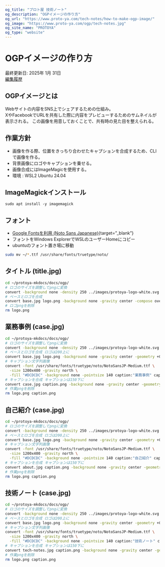 ```yaml
---
og_title: "プロト屋 技術ノート"
og_description: "OGPイメージの作り方"
og_url: "https://www.proto-ya.com/tech-notes/how-to-make-ogp-image/"
og_image: "https://www.proto-ya.com/ogp/tech-notes.jpg"
og_site_name: "PROTOYA"
og_type: "website"
---
```

# OGPイメージの作り方
<p class="update-date">最終更新日: 2025年 1月 31日</br>
<a class="update-date" target="_blank" href='https://github.com/proto-ya/protoya-mkdocs/commits/main/docs/tech-notes/how-to-make-ogp-image.md'>編集履歴</a></p>

## OGPイメージとは
Webサイトの内容をSNS上でシェアするための仕組み。  
XやFacebookでURLを共有した際に内容をプレビューするためのサムネイルが表示される。
この画像を用意しておくことで、共有時の見た目を整えられる。

## 作業方針
- 画像を作る際、位置をきっちり合わせたキャプションを合成するため、CLIで画像を作る。
- 背景画像にロゴやキャプションを乗せる。
- 画像合成にはImageMagicを使用する。
- 環境 : WSL2 Ubuntu 24.04

## ImageMagickインストール
```
sudo apt install -y imagemagick
```

## フォント
- [Google Fontsを利用 (Noto Sans Japanese)](https://fonts.google.com/noto/specimen/Noto+Sans+JP?query=jp){target=”_blank”}
- フォントをWindows ExplorerでWSLのユーザーHomeにコピー
- ubuntuのフォント置き場に移動

```bash
sudo mv ~/*.ttf /usr/share/fonts/truetype/noto/
```

## タイトル (title.jpg)
``` bash
cd ~/protoya-mkdocs/docs/ogp/
# ロゴのサイズを調整してpngに変換
convert -background none -density 250 ../images/protoya-logo-white.svg logo.png 
# ベースとロゴを合成
convert base.jpg logo.png -background none -gravity center -compose over -composite title.jpg 
# ロゴpngを削除
rm logo.png 
```

## 業務事例 (case.jpg)
``` bash
cd ~/protoya-mkdocs/docs/ogp/
# ロゴのサイズを調整してpngに変換
convert -background none -density 250 ../images/protoya-logo-white.svg logo.png 
# ベースとロゴを合成 ロゴは200上に
convert base.jpg logo.png -background none -gravity center -geometry +0-200 -compose over -composite case.jpg
# キャプション文字列画像
convert -font /usr/share/fonts/truetype/noto/NotoSansJP-Medium.ttf \
  -size 1200x400 -gravity north \
  -fill "#DCDCDC" -background none -pointsize 140 caption:"業務事例" caption.png
# キャプションを合成 キャプションは150下に
convert case.jpg caption.png -background none -gravity center -geometry +0+150 -compose over -composite case.jpg
# 作業pngを削除
rm logo.png caption.png
```

## 自己紹介 (case.jpg)
``` bash
cd ~/protoya-mkdocs/docs/ogp/
# ロゴのサイズを調整してpngに変換
convert -background none -density 250 ../images/protoya-logo-white.svg logo.png 
# ベースとロゴを合成 ロゴは200上に
convert base.jpg logo.png -background none -gravity center -geometry +0-200 -compose over -composite about.jpg
# キャプション文字列画像
convert -font /usr/share/fonts/truetype/noto/NotoSansJP-Medium.ttf \
  -size 1200x400 -gravity north \
  -fill "#DCDCDC" -background none -pointsize 140 caption:"自己紹介" caption.png
# キャプションを合成 キャプションは150下に
convert about.jpg caption.png -background none -gravity center -geometry +0+150 -compose over -composite about.jpg
# 作業pngを削除
rm logo.png caption.png
```

## 技術ノート (case.jpg)
``` bash
cd ~/protoya-mkdocs/docs/ogp/
# ロゴのサイズを調整してpngに変換
convert -background none -density 250 ../images/protoya-logo-white.svg logo.png 
# ベースとロゴを合成 ロゴは200上に
convert base.jpg logo.png -background none -gravity center -geometry +0-200 -compose over -composite tech-notes.jpg
# キャプション文字列画像
convert -font /usr/share/fonts/truetype/noto/NotoSansJP-Medium.ttf \
  -size 1200x400 -gravity north \
  -fill "#DCDCDC" -background none -pointsize 140 caption:"技術ノート" caption.png
# キャプションを合成 キャプションは150下に
convert tech-notes.jpg caption.png -background none -gravity center -geometry +0+150 -compose over -composite tech-notes.jpg
# 作業pngを削除
rm logo.png caption.png
```
